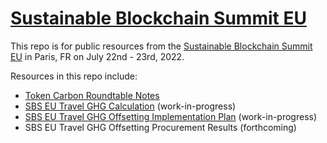 # [Sustainable Blockchain Summit EU](https://sbs.tech/)
This repo is for public resources from the [Sustainable Blockchain Summit EU](https://sbs.tech/) in Paris, FR on July 22nd - 23rd, 2022.

Resources in this repo include:

- [Token Carbon Roundtable Notes](https://github.com/protocol/SBS_EU/blob/main/SBS_EU_Token_Carbon_Roundtable_Notes.pdf)
- [SBS EU Travel GHG Calculation](https://github.com/protocol/SBS_EU/blob/main/Travel_GHGs/Calculation_Overview.md) (work-in-progress)
- [SBS EU Travel GHG Offsetting Implementation Plan](https://github.com/protocol/SBS_EU/blob/main/Travel_GHGs/Offsetting_Implementation_Plan.md) (work-in-progress)
- SBS EU Travel GHG Offsetting Procurement Results (forthcoming)
